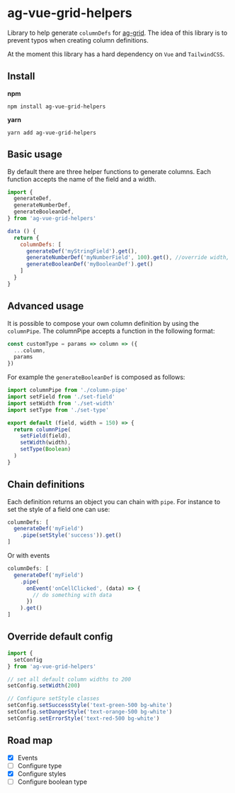 # ag-vue-grid-helpers
Library to help generate `columnDefs` for [ag-grid](https://www.ag-grid.com/). The idea of this library is to prevent typos when creating column definitions. 

At the moment this library has a hard dependency on `Vue` and `TailwindCSS`.

## Install
**npm**
```
npm install ag-vue-grid-helpers
```

**yarn**
```
yarn add ag-vue-grid-helpers
```

## Basic usage
By default there are three helper functions to generate columns. Each function accepts the name of the field and a width.
```js
import {
  generateDef,
  generateNumberDef,
  generateBooleanDef,
} from 'ag-vue-grid-helpers'

data () {
  return {
    columnDefs: [
      generateDef('myStringField').get(),
      generateNumberDef('myNumberField', 100).get(), //override width, default = 150
      generateBooleanDef('myBooleanDef').get()
    ]
  }
}
```
## Advanced usage
It is possible to compose your own column definition by using the `columnPipe`. The columnPipe accepts a function in the following format: 

```js
const customType = params => column => ({
  ...column,
  params
})
```

For example the `generateBooleanDef` is composed as follows: 
```js
import columnPipe from './column-pipe'
import setField from './set-field'
import setWidth from './set-width'
import setType from './set-type'

export default (field, width = 150) => {
  return columnPipe(
    setField(field),
    setWidth(width),
    setType(Boolean)
  )
}
```

## Chain definitions

Each definition returns an object you can chain with `pipe`. For instance to set the style of a field one can use:
```js
columnDefs: [
  generateDef('myField')
    .pipe(setStyle('success')).get()
]
```

Or with events
```js
columnDefs: [
  generateDef('myField')
    .pipe(
      onEvent('onCellClicked', (data) => {
        // do something with data
      })
    ).get()
]
```

## Override default config
```js
import {
  setConfig
} from 'ag-vue-grid-helpers'

// set all default column widths to 200
setConfig.setWidth(200)

// Configure setStyle classes
setConfig.setSuccessStyle('text-green-500 bg-white')
setConfig.setDangerStyle('text-orange-500 bg-white')
setConfig.setErrorStyle('text-red-500 bg-white')
```

## Road map
* [x]  Events
* [ ]  Configure type
* [x]  Configure styles
* [ ]  Configure boolean type